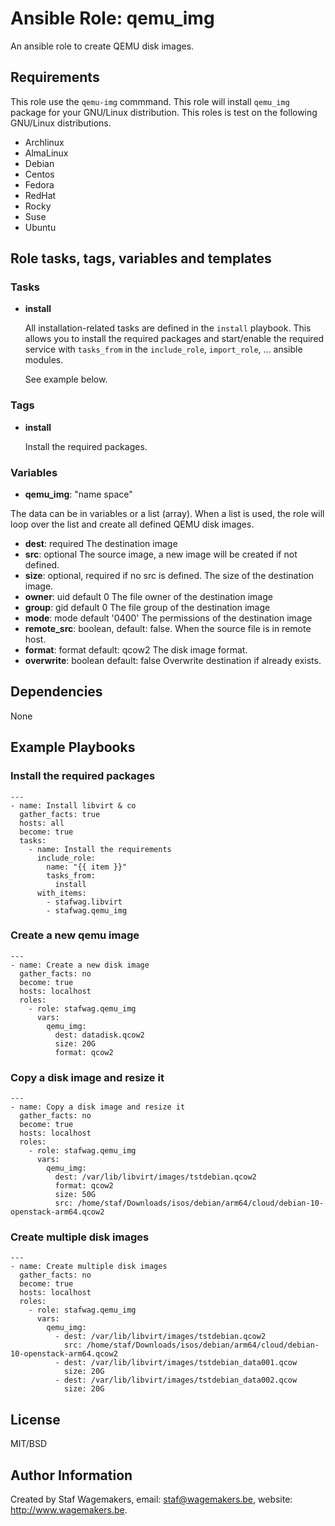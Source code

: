 # Ansible Role: qemu_img

An ansible role to create QEMU disk images.

## Requirements

This role use the ```qemu-img``` commmand.
This role will install ```qemu_img``` package for your GNU/Linux distribution.
This roles is test on the following GNU/Linux distributions.

* Archlinux
* AlmaLinux
* Debian
* Centos
* Fedora
* RedHat
* Rocky
* Suse
* Ubuntu

## Role tasks, tags, variables and templates

### Tasks

* **install**

    All installation-related tasks are defined in the ```install``` playbook. This allows you to install the
    required packages and start/enable the required service with ```tasks_from``` in the ```include_role```,
    ```import_role```, … ansible modules.

    See example below.

### Tags

* **install**

  Install the required packages.

### Variables

* **qemu_img**: "name space"

The data can be in variables or a list (array). When a list is used, the role
will loop over the list and create all defined QEMU disk images.

  * **dest**: required  The destination image
  * **src**:  optional  The source image, a new image will be created if not defined. 
  * **size**: optional, required if no src is defined. The size of the destination image.
  * **owner**: uid default 0  The file owner of the destination image
  * **group**: gid default 0  The file group of the destination image 
  * **mode**:  mode default '0400'  The permissions of the destination image
  * **remote_src**: boolean, default: false. When the source file is in remote host.
  * **format**: format default: qcow2 The disk image format.
  * **overwrite**: boolean default: false Overwrite destination if already exists.

## Dependencies

None

## Example Playbooks

### Install the required packages

```
---
- name: Install libvirt & co
  gather_facts: true 
  hosts: all
  become: true
  tasks:
    - name: Install the requirements
      include_role:
        name: "{{ item }}"
        tasks_from:
          install
      with_items:
        - stafwag.libvirt 
        - stafwag.qemu_img
```

### Create a new qemu image
 
```
---
- name: Create a new disk image
  gather_facts: no 
  become: true
  hosts: localhost
  roles:
    - role: stafwag.qemu_img
      vars:
        qemu_img:
          dest: datadisk.qcow2 
          size: 20G 
          format: qcow2
```

### Copy a disk image and resize it

```
---
- name: Copy a disk image and resize it
  gather_facts: no 
  become: true
  hosts: localhost
  roles:
    - role: stafwag.qemu_img
      vars:
        qemu_img:
          dest: /var/lib/libvirt/images/tstdebian.qcow2 
          format: qcow2
          size: 50G
          src: /home/staf/Downloads/isos/debian/arm64/cloud/debian-10-openstack-arm64.qcow2
```

### Create multiple disk images

```
---
- name: Create multiple disk images
  gather_facts: no 
  become: true
  hosts: localhost
  roles:
    - role: stafwag.qemu_img
      vars:
        qemu_img:
          - dest: /var/lib/libvirt/images/tstdebian.qcow2 
            src: /home/staf/Downloads/isos/debian/arm64/cloud/debian-10-openstack-arm64.qcow2
          - dest: /var/lib/libvirt/images/tstdebian_data001.qcow 
            size: 20G
          - dest: /var/lib/libvirt/images/tstdebian_data002.qcow 
            size: 20G
```

## License

MIT/BSD

## Author Information

Created by Staf Wagemakers, email: staf@wagemakers.be, website: http://www.wagemakers.be.

